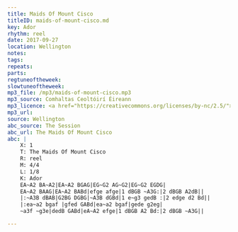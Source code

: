 ```yaml
---
title: Maids Of Mount Cisco
titleID: maids-of-mount-cisco.md
key: Ador
rhythm: reel
date: 2017-09-27
location: Wellington 
notes:
tags: 
repeats: 
parts: 
regtuneoftheweek:
slowtuneoftheweek:
mp3_file: /mp3/maids-of-mount-cisco.mp3
mp3_source: Comhaltas Ceoltóirí Éireann
mp3_licence: <a href="https://creativecommons.org/licenses/by-nc/2.5/">CC-BY-NC-2.5</a>
mp3_url: 
source: Wellington
abc_source: The Session
abc_url: The Maids Of Mount Cisco
abc: |
    X: 1
    T: The Maids Of Mount Cisco
    R: reel
    M: 4/4
    L: 1/8
    K: Ador
    EA~A2 BA~A2|EA~A2 BGAG|EG~G2 AG~G2|EG~G2 EGDG|
    EA~A2 BAAG|EA~A2 BABd|efge afge|1 dBGB ~A3G:|2 dBGB A2dB||
    |:~A3B dBAB|G2BG DGBG|~A3B dGBd|1 e~g3 gedB :|2 edge d2 Bd||
    |:ea~a2 bgaf |gfed GABd|ea~a2 bgaf|gede g2eg|
    ~a3f ~g3e|dedB GABd|eA~A2 efge|1 dBGB A2 Bd:|2 dBGB ~A3G||

---
```

